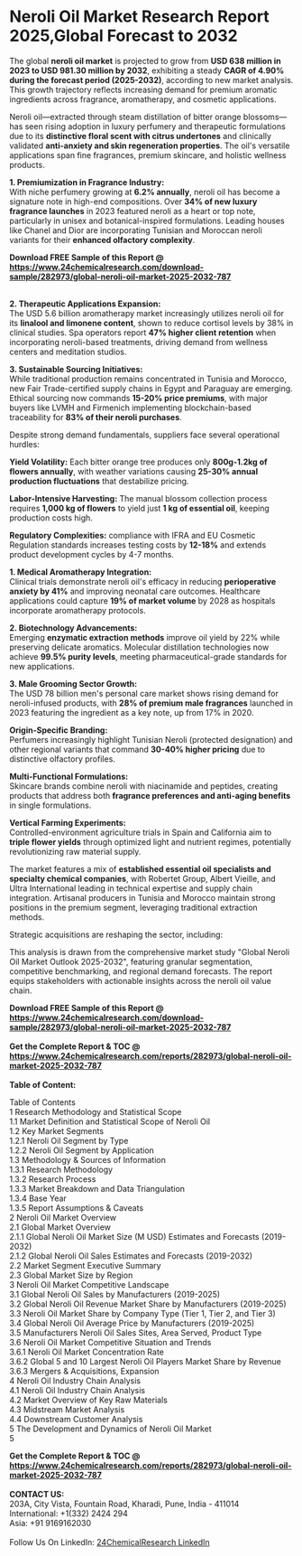 <h1>Neroli Oil Market Research Report 2025,Global Forecast to 2032</h1><p>The global <strong>neroli oil market</strong> is projected to grow from <strong>USD 638 million in 2023 to USD 981.30 million by 2032</strong>, exhibiting a steady <strong>CAGR of 4.90% during the forecast period (2025-2032)</strong>, according to new market analysis. This growth trajectory reflects increasing demand for premium aromatic ingredients across fragrance, aromatherapy, and cosmetic applications.</p><p>Neroli oil—extracted through steam distillation of bitter orange blossoms—has seen rising adoption in luxury perfumery and therapeutic formulations due to its <strong>distinctive floral scent with citrus undertones</strong> and clinically validated <strong>anti-anxiety and skin regeneration properties</strong>. The oil's versatile applications span fine fragrances, premium skincare, and holistic wellness products.</p><p><strong>1. Premiumization in Fragrance Industry:</strong><br>
With niche perfumery growing at <strong>6.2% annually</strong>, neroli oil has become a signature note in high-end compositions. Over <strong>34% of new luxury fragrance launches</strong> in 2023 featured neroli as a heart or top note, particularly in unisex and botanical-inspired formulations. Leading houses like Chanel and Dior are incorporating Tunisian and Moroccan neroli variants for their <strong>enhanced olfactory complexity</strong>.</p><div><b>Download FREE Sample of this Report @ 
            <a href="https://www.24chemicalresearch.com/download-sample/282973/global-neroli-oil-market-2025-2032-787">
            https://www.24chemicalresearch.com/download-sample/282973/global-neroli-oil-market-2025-2032-787</a></b></div><br><p><strong>2. Therapeutic Applications Expansion:</strong><br>
The USD 5.6 billion aromatherapy market increasingly utilizes neroli oil for its <strong>linalool and limonene content</strong>, shown to reduce cortisol levels by 38% in clinical studies. Spa operators report <strong>47% higher client retention</strong> when incorporating neroli-based treatments, driving demand from wellness centers and meditation studios.</p><p><strong>3. Sustainable Sourcing Initiatives:</strong><br>
While traditional production remains concentrated in Tunisia and Morocco, new Fair Trade-certified supply chains in Egypt and Paraguay are emerging. Ethical sourcing now commands <strong>15-20% price premiums</strong>, with major buyers like LVMH and Firmenich implementing blockchain-based traceability for <strong>83% of their neroli purchases</strong>.</p><p>Despite strong demand fundamentals, suppliers face several operational hurdles:</p><p><strong>Yield Volatility:</strong> Each bitter orange tree produces only <strong>800g-1.2kg of flowers annually</strong>, with weather variations causing <strong>25-30% annual production fluctuations</strong> that destabilize pricing.</p><p><strong>Labor-Intensive Harvesting:</strong> The manual blossom collection process requires <strong>1,000 kg of flowers</strong> to yield just <strong>1 kg of essential oil</strong>, keeping production costs high.</p><p><strong>Regulatory Complexities:</strong> compliance with IFRA and EU Cosmetic Regulation standards increases testing costs by <strong>12-18%</strong> and extends product development cycles by 4-7 months.</p><p><strong>1. Medical Aromatherapy Integration:</strong><br>
Clinical trials demonstrate neroli oil's efficacy in reducing <strong>perioperative anxiety by 41%</strong> and improving neonatal care outcomes. Healthcare applications could capture <strong>19% of market volume</strong> by 2028 as hospitals incorporate aromatherapy protocols.</p><p><strong>2. Biotechnology Advancements:</strong><br>
Emerging <strong>enzymatic extraction methods</strong> improve oil yield by 22% while preserving delicate aromatics. Molecular distillation technologies now achieve <strong>99.5% purity levels</strong>, meeting pharmaceutical-grade standards for new applications.</p><p><strong>3. Male Grooming Sector Growth:</strong><br>
The USD 78 billion men's personal care market shows rising demand for neroli-infused products, with <strong>28% of premium male fragrances</strong> launched in 2023 featuring the ingredient as a key note, up from 17% in 2020.</p><p><strong>Origin-Specific Branding:</strong><br>
	Perfumers increasingly highlight Tunisian Neroli (protected designation) and other regional variants that command <strong>30-40% higher pricing</strong> due to distinctive olfactory profiles.</p><p><strong>Multi-Functional Formulations:</strong><br>
	Skincare brands combine neroli with niacinamide and peptides, creating products that address both <strong>fragrance preferences and anti-aging benefits</strong> in single formulations.</p><p><strong>Vertical Farming Experiments:</strong><br>
	Controlled-environment agriculture trials in Spain and California aim to <strong>triple flower yields</strong> through optimized light and nutrient regimes, potentially revolutionizing raw material supply.</p><p>The market features a mix of <strong>established essential oil specialists and specialty chemical companies</strong>, with Robertet Group, Albert Vieille, and Ultra International leading in technical expertise and supply chain integration. Artisanal producers in Tunisia and Morocco maintain strong positions in the premium segment, leveraging traditional extraction methods.</p><p>Strategic acquisitions are reshaping the sector, including:</p><p>This analysis is drawn from the comprehensive market study "Global Neroli Oil Market Outlook 2025-2032", featuring granular segmentation, competitive benchmarking, and regional demand forecasts. The report equips stakeholders with actionable insights across the neroli oil value chain.</p><div><b>Download FREE Sample of this Report @ 
            <a href="https://www.24chemicalresearch.com/download-sample/282973/global-neroli-oil-market-2025-2032-787">
            https://www.24chemicalresearch.com/download-sample/282973/global-neroli-oil-market-2025-2032-787</a></b></div><br><div><b>Get the Complete Report & TOC @ 
            <a href="https://www.24chemicalresearch.com/reports/282973/global-neroli-oil-market-2025-2032-787">
            https://www.24chemicalresearch.com/reports/282973/global-neroli-oil-market-2025-2032-787</a></b></div><br>
            <b>Table of Content:</b><p>Table of Contents<br />
1 Research Methodology and Statistical Scope<br />
1.1 Market Definition and Statistical Scope of Neroli Oil<br />
1.2 Key Market Segments<br />
1.2.1 Neroli Oil Segment by Type<br />
1.2.2 Neroli Oil Segment by Application<br />
1.3 Methodology & Sources of Information<br />
1.3.1 Research Methodology<br />
1.3.2 Research Process<br />
1.3.3 Market Breakdown and Data Triangulation<br />
1.3.4 Base Year<br />
1.3.5 Report Assumptions & Caveats<br />
2 Neroli Oil Market Overview<br />
2.1 Global Market Overview<br />
2.1.1 Global Neroli Oil Market Size (M USD) Estimates and Forecasts (2019-2032)<br />
2.1.2 Global Neroli Oil Sales Estimates and Forecasts (2019-2032)<br />
2.2 Market Segment Executive Summary<br />
2.3 Global Market Size by Region<br />
3 Neroli Oil Market Competitive Landscape<br />
3.1 Global Neroli Oil Sales by Manufacturers (2019-2025)<br />
3.2 Global Neroli Oil Revenue Market Share by Manufacturers (2019-2025)<br />
3.3 Neroli Oil Market Share by Company Type (Tier 1, Tier 2, and Tier 3)<br />
3.4 Global Neroli Oil Average Price by Manufacturers (2019-2025)<br />
3.5 Manufacturers Neroli Oil Sales Sites, Area Served, Product Type<br />
3.6 Neroli Oil Market Competitive Situation and Trends<br />
3.6.1 Neroli Oil Market Concentration Rate<br />
3.6.2 Global 5 and 10 Largest Neroli Oil Players Market Share by Revenue<br />
3.6.3 Mergers & Acquisitions, Expansion<br />
4 Neroli Oil Industry Chain Analysis<br />
4.1 Neroli Oil Industry Chain Analysis<br />
4.2 Market Overview of Key Raw Materials<br />
4.3 Midstream Market Analysis<br />
4.4 Downstream Customer Analysis<br />
5 The Development and Dynamics of Neroli Oil Market <br />
5</p><div><b>Get the Complete Report & TOC @ 
            <a href="https://www.24chemicalresearch.com/reports/282973/global-neroli-oil-market-2025-2032-787">
            https://www.24chemicalresearch.com/reports/282973/global-neroli-oil-market-2025-2032-787</a></b></div><br><b>CONTACT US:</b><br>
            203A, City Vista, Fountain Road, Kharadi, Pune, India - 411014<br>
            International: +1(332) 2424 294<br>
            Asia: +91 9169162030 <br><br>
            Follow Us On LinkedIn: <a href="https://www.linkedin.com/company/24chemicalresearch/">24ChemicalResearch LinkedIn</a>